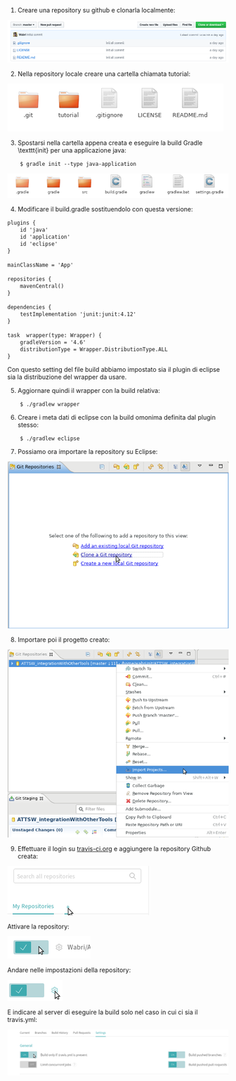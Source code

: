 1.  Creare una repository su github e clonarla localmente:

![githubRepo.png](../../relation/latex_source/4IntegrationWithOtherTool/tutorial/githubRepo.png)

2. Nella repository locale creare una cartella chiamata tutorial:

![localGithubRepo.png](../../relation/latex_source/4IntegrationWithOtherTool/tutorial/localGithubRepo.png)

3. Spostarsi nella cartella appena creata e eseguire la build Gradle \texttt{init} per una applicazione java:
```
    $ gradle init --type java-application
```

![gradleInit.png](../../relation/latex_source/4IntegrationWithOtherTool/tutorial/gradleInit.png)

4. Modificare il build.gradle sostituendolo con questa versione:
```
plugins {
    id 'java'
    id 'application'
    id 'eclipse'
}

mainClassName = 'App'

repositories {
    mavenCentral()
}

dependencies {
    testImplementation 'junit:junit:4.12'
}

task  wrapper(type: Wrapper) {
    gradleVersion = '4.6'
    distributionType = Wrapper.DistributionType.ALL
}
```
Con questo setting del file build abbiamo impostato sia il plugin di eclipse sia la distribuzione del wrapper da usare.

5. Aggiornare quindi il wrapper con la build relativa:
```
    $ ./gradlew wrapper
```

6. Creare i meta dati di eclipse con la build omonima definita dal plugin stesso:
```
    $ ./gradlew eclipse
```

7. Possiamo ora importare la repository su Eclipse:

![addExistingLocalGitRepository.png](../../relation/latex_source/4IntegrationWithOtherTool/tutorial/addExistingLocalGitRepository.png)

8. Importare poi il progetto creato:

![localRepositoryEclipse.png](../../relation/latex_source/4IntegrationWithOtherTool/tutorial/localRepositoryEclipse.png)

9. Effettuare il login su [travis-ci.org](https://travis-ci.org) e aggiungere la repository Github creata:

![newTravis.png](../../relation/latex_source/4IntegrationWithOtherTool/tutorial/newTravis.png)

 Attivare la repository:

![newTravis.png](../../relation/latex_source/4IntegrationWithOtherTool/tutorial/spuntaTravis.png)

Andare nelle impostazioni della repository:

![newTravis.png](../../relation/latex_source/4IntegrationWithOtherTool/tutorial/settingsTravis.png)
 
E indicare al server di eseguire la build solo nel caso in cui ci sia il travis.yml:

![newTravis.png](../../relation/latex_source/4IntegrationWithOtherTool/tutorial/buildOnlyTravis.png)

